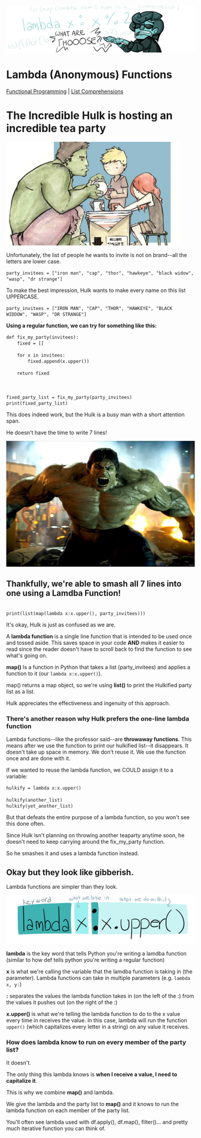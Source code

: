 <img src="./imgs/lambdafunc/banner.png">

# Lambda (Anonymous) Functions

<a href="./README.md">Functional Programming</a> | <a href="./listcomp.md">List Comprehensions</a>

# The Incredible Hulk is hosting an incredible tea party

<img src="./imgs/lambdafunc/incredibleTeaParty.PNG">

Unfortunately, the list of people he wants to invite is not on brand--all the letters are lower case.

```
party_invitees = ["iron man", "cap", "thor", "hawkeye", "black widow", "wasp", "dr strange"]
```

To make the best impression, Hulk wants to make every name on this list UPPERCASE.

```
party_invitees = ["IRON MAN", "CAP", "THOR", "HAWKEYE", "BLACK WIDDOW", "WASP", "DR STRANGE"]
```

**Using a regular function, we can try for something like this:**

```
def fix_my_party(invitees):
    fixed = []

    for x in invitees:
        fixed.append(x.upper())

    return fixed



fixed_party_list = fix_my_party(party_invitees)
print(fixed_party_list)
```

This does indeed work, but the Hulk is a busy man with a short attention span.

He doesn't have the time to write 7 lines!

<img src="./imgs/lambdafunc/hulkSmash.jpg">

## Thankfully, we're able to smash all 7 lines into one using a Lamdba Function!

```

print(list(map(lambda x:x.upper(), party_invitees)))

```

It's okay, Hulk is just as confused as we are.

A **lambda function** is a single line function that is intended to be used once and tossed aside. This saves space in your code **AND** makes it easier to read since the reader doesn't have to scroll back to find the function to see what's going on.

**map()** Is a function in Python that takes a list (party_invitees) and applies a function to it (our `lambda x:x.upper()`).

map() returns a map object, so we're using **list()** to print the Hulkified party list as a list.

Hulk appreciates the effectiveness and ingenuity of this approach.

### There's another reason why Hulk prefers the one-line lambda function

Lambda functions--like the professor said--are **throwaway functions**. This means after we use the function to print our hulkified list--it disappears. It doesn't take up space in memory. We don't reuse it. We use the function once and are done with it.

If we wanted to reuse the lambda function, we COULD assign it to a variable:

```
hulkify = lambda x:x.upper()

hulkify(another_list)
hulkify(yet_another_list)
```

But that defeats the entire purpose of a lambda function, so you won't see this done often.

Since Hulk isn't planning on throwing another teaparty anytime soon, he doesn't need to keep carrying around the fix_my_party function.

So he smashes it and uses a lambda function instead.

## Okay but they look like gibberish.

Lambda functions are simpler than they look.

<img src="./imgs/lambdafunc/anatomy.png">

**lambda** is the key word that tells Python you're writing a lamdba function (similar to how def tells python you're writing a regular function)

**x** is what we're calling the variable that the lamdba function is taking in (the parameter). Lambda functions can take in multiple parameters (e.g. `lambda x, y:`)

**:** separates the values the lambda function takes in (on the left of the :) from the values it pushes out (on the right of the :)

**x.upper()** is what we're telling the lambda function to do to the x value every time in receives the value. In this case, lambda will run the function `upper()` (which capitalizes every letter in a string) on any value it receives.

### How does lambda know to run on every member of the party list?

It doesn't.

The only thing this lambda knows is **when I receive a value, I need to capitalize it**.

This is why we combine **map()** and lambda.

We give the lambda and the party list to **map()** and it knows to run the lambda function on each member of the party list.

You'll often see lambda used with df.apply(), df.map(), filter()... and pretty much iterative function you can think of.
